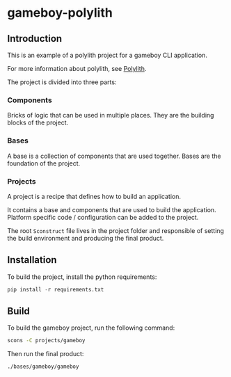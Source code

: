# gameboy-polylith

## Introduction

This is an example of a polylith project for a gameboy CLI application.

For more information about polylith, see [Polylith](https://polylith.gitbook.io/polylith).

The project is divided into three parts:

### Components

Bricks of logic that can be used in multiple places. They are the building blocks of the project.

### Bases

A base is a collection of components that are used together. Bases are the foundation of the project.

### Projects

A project is a recipe that defines how to build an application.

It contains a base and components that are used to build the application.
Platform specific code / configuration can be added to the project.

The root `Sconstruct` file lives in the project folder and responsible of setting the build environment and producing the final product.

## Installation

To build the project, install the python requirements:

```py
pip install -r requirements.txt
```

## Build

To build the gameboy project, run the following command:

```sh
scons -C projects/gameboy
```

Then run the final product:

```sh
./bases/gameboy/gameboy
```
